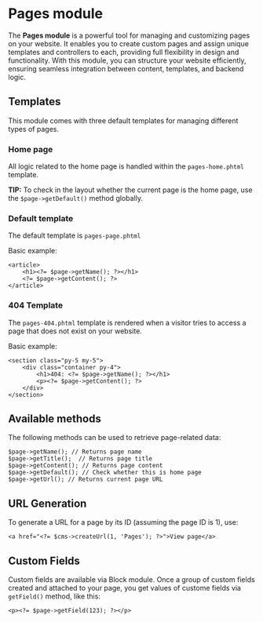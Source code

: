 
Pages module
============

The **Pages module** is a powerful tool for managing and customizing pages on your website. It enables you to create custom pages and assign unique templates and controllers to each, providing full flexibility in design and functionality. With this module, you can structure your website efficiently, ensuring seamless integration between content, templates, and backend logic.

## Templates

This module comes with three default templates for managing different types of pages.

### Home page
All logic related to the home page is handled within the `pages-home.phtml` template.

**TIP:** To check in the layout whether the current page is the home page, use the `$page->getDefault()` method globally.

### Default template
The default template is `pages-page.phtml`

Basic example:

    <article>
	    <h1><?= $page->getName(); ?></h1>
	    <?= $page->getContent(); ?>
    </article>

### 404 Template
The `pages-404.phtml` template is rendered when a visitor tries to access a page that does not exist on your website.

Basic example:

    <section class="py-5 my-5">
    	<div class="container py-4">
    		<h1>404: <?= $page->getName(); ?></h1>
            <p><?= $page->getContent(); ?>
    	</div>
    </section>

## Available methods
The following methods can be used to retrieve page-related data:

    $page->getName(); // Returns page name
    $page->getTitle();  // Returns page title
    $page->getContent(); // Returns page content
    $page->getDefault(); // Check whether this is home page
    $page->getUrl(); // Returns current page URL

## URL Generation

To generate a URL for a page by its ID (assuming the page ID is 1), use:

    <a href="<?= $cms->createUrl(1, 'Pages'); ?>">View page</a>


## Custom Fields

Custom fields are available via Block module. Once a group of custom fields created and attached to your page, you get values of custome fields via `getField()`  method, like this:

    <p><?= $page->getField(123); ?></p>